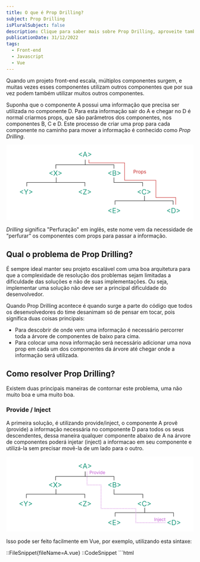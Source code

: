```yaml
---
title: O que é Prop Drilling?
subject: Prop Drilling
isPluralSubject: false
description: Clique para saber mais sobre Prop Drilling, aproveite também para explorar mais conteúdos sobre Front-end, Javascript e Vue.
publicationDate: 31/12/2022
tags:
  - Front-end
  - Javascript
  - Vue
---
```


Quando um projeto front-end escala, múltiplos componentes surgem, e muitas vezes esses componentes utilizam outros componentes que por sua vez podem também utilizar muitos outros componentes.

Suponha que o componente A possui uma informação que precisa ser utilizada no componente D. Para esta informação sair do A e chegar no D é normal criarmos props, que são parâmetros dos componentes, nos componentes B, C e D. Este processo de criar uma prop para cada componente no caminho para mover a informação é conhecido como _Prop Drilling_.

![Prop Drilling](/assets/images/glossary/prop-drilling/PropDrilling.svg)

_Drilling_ significa "Perfuração" em inglês, este nome vem da necessidade de “perfurar” os componentes com props para passar a informação.

## Qual o problema de Prop Drilling?

É sempre ideal manter seu projeto escalável com uma boa arquitetura para que a complexidade de resolução dos problemas sejam limitadas a dificuldade das soluções e não de suas implementações. Ou seja, implementar uma solução não deve ser a principal dificuldade do desenvolvedor. 

Quando Prop Drilling acontece é quando surge a parte do código que todos os desenvolvedores do time desanimam só de pensar em tocar, pois significa duas coisas principais:
- Para descobrir de onde vem uma informação é necessário percorrer toda a árvore de componentes de baixo para cima.
- Para colocar uma nova informação será necessário adicionar uma nova prop em cada um dos componentes da árvore até chegar onde a informação será utilizada.

## Como resolver Prop Drilling?

Existem duas principais maneiras de contornar este problema, uma não muito boa e uma muito boa.

### Provide / Inject

A primeira solução, é utilizando provide/inject, o componente A provê (provide) a informação necessária no componente D para todos os seus descendentes, dessa maneira qualquer componente abaixo de A na árvore de componentes poderá injetar (inject) a informacao em seu componente e utilizá-la sem precisar movê-la de um lado para o outro.

![Provide / Inject](/assets/images/glossary/prop-drilling/ProvideInject.svg)

Isso pode ser feito facilmente em Vue, por exemplo, utilizando esta sintaxe:

::FileSnippet{fileName=A.vue}
  ::CodeSnippet
    ```html
    <script setup>
    import { provide } from 'vue'
    
    provide('information', 'This is from component A')
    </script>
    ```
  ::
::

::FileSnippet{fileName=D.vue}
  ::CodeSnippet
    ```html
    <script setup>
    import { inject } from 'vue'
    
    const information = inject('information')
    </script>
    ```
  ::
::

Está solução não é a ideal pois, assim como o Prop Drilling, para descobrir de onde uma informação do componente D vem é necessário subir a árvore de componentes de cima para baixo procurando.

E o trabalho é ainda mais misterioso do que com as props pois nem todos os componentes da árvore utilizarão a informação, então a origem dela não fica clara.

### State Manager

Esta solucao é a ideal para muitos casos. Se está informação ficar em um servico separado da árvore de componentes, sempre quando algum deles precisar acessá-la saberá exatamente onde procurar, evitando o mistério da origem da informação e deixará escalável a consulta e adição de novas informações compartilhadas pelos componentes já que elas estão concentradas em um mesmo lugar.

![State Manager](/assets/images/glossary/prop-drilling/StateManager.svg)

<!--
::Callout
Para saber mais sobre State managers e tecnologias para controle de estados leia [O que são Vuex, Pinia e State Managers?](/glossary/vuex-pinia-state-managers)
::
-->
